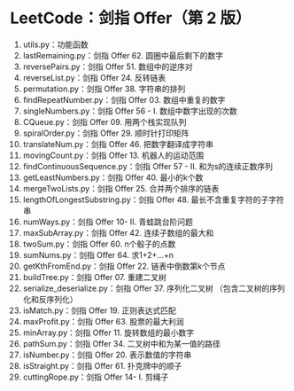 # LeetCode：剑指 Offer（第 2 版）
1. utils.py：功能函数
2. lastRemaining.py：剑指 Offer 62. 圆圈中最后剩下的数字
3. reversePairs.py：剑指 Offer 51. 数组中的逆序对
4. reverseList.py：剑指 Offer 24. 反转链表
5. permutation.py：剑指 Offer 38. 字符串的排列
6. findRepeatNumber.py：剑指 Offer 03. 数组中重复的数字
7. singleNumbers.py：剑指 Offer 56 - I. 数组中数字出现的次数
8. CQueue.py：剑指 Offer 09. 用两个栈实现队列
9. spiralOrder.py：剑指 Offer 29. 顺时针打印矩阵
10. translateNum.py：剑指 Offer 46. 把数字翻译成字符串 
11. movingCount.py：剑指 Offer 13. 机器人的运动范围
12. findContinuousSequence.py：剑指 Offer 57 - II. 和为s的连续正数序列
13. getLeastNumbers.py：剑指 Offer 40. 最小的k个数
14. mergeTwoLists.py：剑指 Offer 25. 合并两个排序的链表
15. lengthOfLongestSubstring.py：剑指 Offer 48. 最长不含重复字符的子字符串
16. numWays.py：剑指 Offer 10- II. 青蛙跳台阶问题
17. maxSubArray.py：剑指 Offer 42. 连续子数组的最大和
18. twoSum.py：剑指 Offer 60. n个骰子的点数
19. sumNums.py：剑指 Offer 64. 求1+2+…+n
20. getKthFromEnd.py：剑指 Offer 22. 链表中倒数第k个节点
21. buildTree.py：剑指 Offer 07. 重建二叉树
22. serialize_deserialize.py：剑指 Offer 37. 序列化二叉树 （包含二叉树的序列化和反序列化）
23. isMatch.py：剑指 Offer 19. 正则表达式匹配
24. maxProfit.py：剑指 Offer 63. 股票的最大利润
25. minArray.py：剑指 Offer 11. 旋转数组的最小数字
26. pathSum.py：剑指 Offer 34. 二叉树中和为某一值的路径
27. isNumber.py：剑指 Offer 20. 表示数值的字符串
28. isStraight.py：剑指 Offer 61. 扑克牌中的顺子
29. cuttingRope.py：剑指 Offer 14- I. 剪绳子